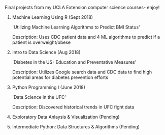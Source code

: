 Final projects from my UCLA Extension computer science courses- enjoy!

1) Machine Learning Using R (Sept 2018)

	'Utilizing Machine Learning Algorithms to Predict BMI Status'
	
	Description: Uses CDC patient data and 4 ML algorithms to predict if a patient is overweight/obese
    
2) Intro to Data Science (Aug 2018)

	'Diabetes in the US- Education and Preventative Measures'
	
	Description: Utilizes Google search data and CDC data to find high potential areas for diabetes prevention efforts
    
3) Python Programming I (June 2018)

	'Data Science in the UFC'
	
	Description: Discovered historical trends in UFC fight data
  
4) Exploratory Data Anlaysis & Visualization (Pending)
	
5) Intermediate Python: Data Structures & Algorithms (Pending)


